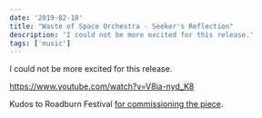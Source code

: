 ```yaml
---
date: '2019-02-18'
title: "Waste of Space Orchestra - Seeker's Reflection"
description: 'I could not be more excited for this release.'
tags: ['music']
---
```

I could not be more excited for this release.<!-- excerpt -->

https://www.youtube.com/watch?v=V8ia-nyd_K8

Kudos to Roadburn Festival [for commissioning the piece](https://roadburn.com/premiere-waste-of-space-orchestra-seekers-reflection/).
